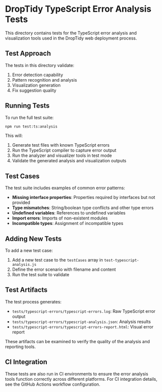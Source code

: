# DropTidy TypeScript Error Analysis Tests

This directory contains tests for the TypeScript error analysis and visualization tools used in the DropTidy web deployment process.

## Test Approach

The tests in this directory validate:

1. Error detection capability
2. Pattern recognition and analysis
3. Visualization generation
4. Fix suggestion quality

## Running Tests

To run the full test suite:

```bash
npm run test:ts:analysis
```

This will:
1. Generate test files with known TypeScript errors
2. Run the TypeScript compiler to capture error output
3. Run the analyzer and visualizer tools in test mode
4. Validate the generated analysis and visualization outputs

## Test Cases

The test suite includes examples of common error patterns:

- **Missing interface properties**: Properties required by interfaces but not provided
- **Type mismatches**: String/boolean type conflicts and other type errors
- **Undefined variables**: References to undefined variables
- **Import errors**: Imports of non-existent modules
- **Incompatible types**: Assignment of incompatible types

## Adding New Tests

To add a new test case:

1. Add a new test case to the `testCases` array in `test-typescript-analysis.js`
2. Define the error scenario with filename and content
3. Run the test suite to validate

## Test Artifacts

The test process generates:

- `tests/typescript-errors/typescript-errors.log`: Raw TypeScript error output
- `tests/typescript-errors/typescript-analysis.json`: Analysis results
- `tests/typescript-errors/typescript-errors-report.html`: Visual error report

These artifacts can be examined to verify the quality of the analysis and reporting tools.

## CI Integration

These tests are also run in CI environments to ensure the error analysis tools function correctly across different platforms. For CI integration details, see the GitHub Actions workflow configuration.
